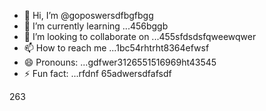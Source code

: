- 👋 Hi, I’m @goposwersdfbgfbgg
- 🌱 I’m currently learning ...456bggb
- 💞️ I’m looking to collaborate on ...455sfdsdsfqweewqwer
- 📫 How to reach me ...1bc54rhtrht8364efwsf
- 😄 Pronouns: ...gdfwer3126551516969ht43545
- ⚡ Fun fact: ...rfdnf
65adwersdfafsdf
<!---sjhmvfre
goposwer/goposwer is a ✨ special ✨ repository because its `README.md` (this file) appears on your GitH35ub profile.
You can click the Preview link to take a look at your changeadsdass.4445
--->
263
